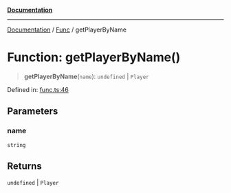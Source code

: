 [**Documentation**](../../../README.md)

***

[Documentation](../../../globals.md) / [Func](../README.md) / getPlayerByName

# Function: getPlayerByName()

> **getPlayerByName**(`name`): `undefined` \| `Player`

Defined in: [func.ts:46](https://github.com/XiaoYangx666/SAPI-Pro/blob/f4b3a55bd14c42fce5d687eca57d1987c433a912/src/SAPI-Pro/func.ts#L46)

## Parameters

### name

`string`

## Returns

`undefined` \| `Player`
